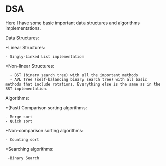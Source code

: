 # DSA
Here I have some basic important data structures and algorithms implementations.

Data Structures:

  *Linear Structures:
  
    - Singly-Linked List implementation
    
   *Non-linear Structures:
   
      - BST (binary search tree) with all the important methods
      - AVL Tree (self-balancing binary search tree) with all basic methods that include rotations. Everything else is the same as in the BST implementation.


Algorithms:

  *(Fast) Comparison sorting algorithms:
  
    - Merge sort 
    - Quick sort 
  *Non-comparison sorting algorithms: 
   
    - Counting sort

  *Searching algorithms:
     
     -Binary Search
